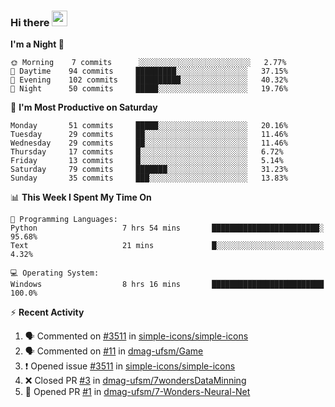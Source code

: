 ### Hi there <img src="https://media.giphy.com/media/hvRJCLFzcasrR4ia7z/giphy.gif" width="25px">

<!--
[![Github.io Badge](https://img.shields.io/badge/-bettker.github.io-181717?style=flat-square&logo=Github&logoColor=white&link=https://bettker.github.io/)](https://bettker.github.io/)
[![Linkedin Badge](https://img.shields.io/badge/-bettker-0077b5?style=flat-square&logo=Linkedin&logoColor=white&link=https://www.linkedin.com/in/bettker/)](https://www.linkedin.com/in/bettker/)
[![Gmail Badge](https://img.shields.io/badge/-rafaelvalesb@gmail.com-d14836?style=flat-square&logo=Gmail&logoColor=white&link=mailto:rafaelvalesb@gmail.com)](mailto:rafaelvalesb@gmail.com)
[![Lattes Badge](https://img.shields.io/badge/-Rafael%20Vales%20Bettker-007db8?style=flat-square&logo=Lattes&logoColor=white&link=http://lattes.cnpq.br/3589185800002751)](http://lattes.cnpq.br/3589185800002751) check the color -->

<!--
![bettker's github stats](https://github-readme-stats.vercel.app/api?username=bettker&hide=stars&count_private=true&show_icons=true&include_all_commits=true&title_color=444444&text_color=888888&background_color=111111&icon_color=ffc83d&hide_border=true)
-->

<!--START_SECTION:waka-->
**I'm a Night 🦉** 

```text
🌞 Morning    7 commits      ░░░░░░░░░░░░░░░░░░░░░░░░░   2.77% 
🌆 Daytime    94 commits     █████████░░░░░░░░░░░░░░░░   37.15% 
🌃 Evening    102 commits    ██████████░░░░░░░░░░░░░░░   40.32% 
🌙 Night      50 commits     █████░░░░░░░░░░░░░░░░░░░░   19.76%

```
📅 **I'm Most Productive on Saturday** 

```text
Monday       51 commits     █████░░░░░░░░░░░░░░░░░░░░   20.16% 
Tuesday      29 commits     ██░░░░░░░░░░░░░░░░░░░░░░░   11.46% 
Wednesday    29 commits     ██░░░░░░░░░░░░░░░░░░░░░░░   11.46% 
Thursday     17 commits     █░░░░░░░░░░░░░░░░░░░░░░░░   6.72% 
Friday       13 commits     █░░░░░░░░░░░░░░░░░░░░░░░░   5.14% 
Saturday     79 commits     ███████░░░░░░░░░░░░░░░░░░   31.23% 
Sunday       35 commits     ███░░░░░░░░░░░░░░░░░░░░░░   13.83%

```


📊 **This Week I Spent My Time On** 

```text
💬 Programming Languages: 
Python                   7 hrs 54 mins       ████████████████████████░   95.68% 
Text                     21 mins             █░░░░░░░░░░░░░░░░░░░░░░░░   4.32%

💻 Operating System: 
Windows                  8 hrs 16 mins       █████████████████████████   100.0%

```


<!--END_SECTION:waka-->

⚡ **Recent Activity**

<!--START_SECTION:activity-->
1. 🗣 Commented on [#3511](https://github.com/simple-icons/simple-icons/issues/3511) in [simple-icons/simple-icons](https://github.com/simple-icons/simple-icons)
2. 🗣 Commented on [#11](https://github.com/dmag-ufsm/Game/issues/11) in [dmag-ufsm/Game](https://github.com/dmag-ufsm/Game)
3. ❗️ Opened issue [#3511](https://github.com/simple-icons/simple-icons/issues/3511) in [simple-icons/simple-icons](https://github.com/simple-icons/simple-icons)
4. ❌ Closed PR [#3](https://github.com/dmag-ufsm/7wondersDataMinning/pull/3) in [dmag-ufsm/7wondersDataMinning](https://github.com/dmag-ufsm/7wondersDataMinning)
5. 💪 Opened PR [#1](https://github.com//dmag-ufsm/7-Wonders-Neural-Net/pull/1) in [dmag-ufsm/7-Wonders-Neural-Net](https://github.com//dmag-ufsm/7-Wonders-Neural-Net)
<!--END_SECTION:activity-->
